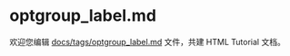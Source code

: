optgroup_label.md
===

欢迎您编辑 <a target="__blank" href="https://github.com/jaywcjlove/html-tutorial/blob/main/docs/tags/optgroup_label.md">docs/tags/optgroup_label.md</a> 文件，共建 HTML Tutorial 文档。